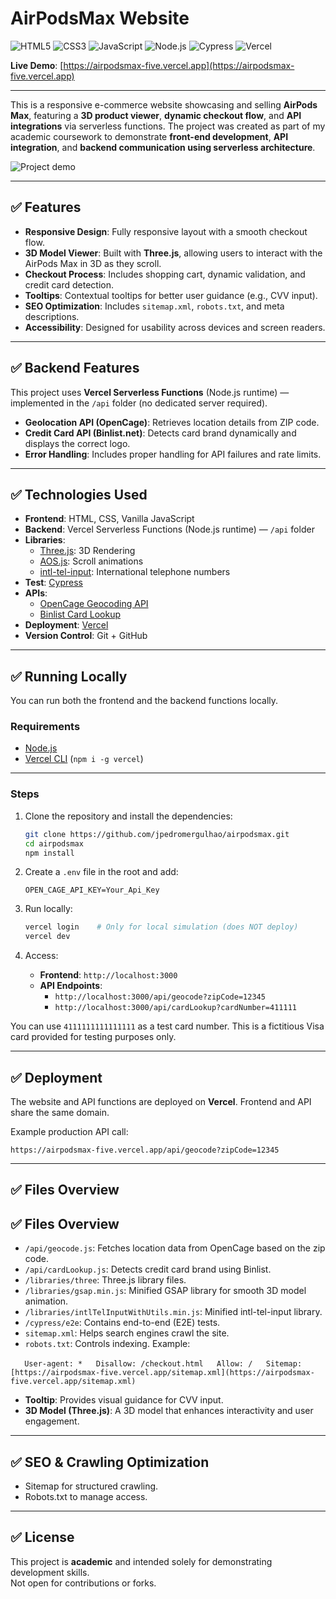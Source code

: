 # AirPodsMax Website

![HTML5](https://img.shields.io/badge/HTML5-E34F26?style=for-the-badge&logo=html5&logoColor=white) ![CSS3](https://img.shields.io/badge/CSS3-1572B6?style=for-the-badge&logo=css3&logoColor=white) ![JavaScript](https://img.shields.io/badge/JavaScript-F7DF1E?style=for-the-badge&logo=javascript&logoColor=black) ![Node.js](https://img.shields.io/badge/Node.js-339933?style=for-the-badge&logo=nodedotjs&logoColor=white) ![Cypress](https://img.shields.io/badge/Cypress-17202C?style=for-the-badge&logo=cypress&logoColor=white) ![Vercel](https://img.shields.io/badge/Vercel-000000?style=for-the-badge&logo=vercel&logoColor=white)  

**Live Demo**: [https://airpodsmax-five.vercel.app](https://airpodsmax-five.vercel.app)  

---

This is a responsive e-commerce website showcasing and selling **AirPods Max**, featuring a **3D product viewer**, **dynamic checkout flow**, and **API integrations** via serverless functions. The project was created as part of my academic coursework to demonstrate **front-end development**, **API integration**, and **backend communication using serverless architecture**.  

![Project demo](./img/demoGif.gif)  

---

## ✅ Features  

- **Responsive Design**: Fully responsive layout with a smooth checkout flow.  
- **3D Model Viewer**: Built with **Three.js**, allowing users to interact with the AirPods Max in 3D as they scroll.  
- **Checkout Process**: Includes shopping cart, dynamic validation, and credit card detection.  
- **Tooltips**: Contextual tooltips for better user guidance (e.g., CVV input).  
- **SEO Optimization**: Includes `sitemap.xml`, `robots.txt`, and meta descriptions.  
- **Accessibility**: Designed for usability across devices and screen readers.  

---

## ✅ Backend Features  

This project uses **Vercel Serverless Functions** (Node.js runtime) — implemented in the `/api` folder (no dedicated server required).  

- **Geolocation API (OpenCage)**: Retrieves location details from ZIP code.  
- **Credit Card API (Binlist.net)**: Detects card brand dynamically and displays the correct logo.  
- **Error Handling**: Includes proper handling for API failures and rate limits.  

---

## ✅ Technologies Used  

- **Frontend**: HTML, CSS, Vanilla JavaScript  
- **Backend**: Vercel Serverless Functions (Node.js runtime) — `/api` folder  
- **Libraries**:
   - [Three.js](https://threejs.org/): 3D Rendering
   - [AOS.js](https://michalsnik.github.io/aos/): Scroll animations
   - [intl-tel-input](https://intl-tel-input.com/): International telephone numbers
- **Test**: [Cypress](https://www.cypress.io/)
- **APIs**:  
  - [OpenCage Geocoding API](https://opencagedata.com/api)  
  - [Binlist Card Lookup](https://lookup.binlist.net/)  
- **Deployment**: [Vercel](https://vercel.com/)  
- **Version Control**: Git + GitHub  

---

## ✅ Running Locally  

You can run both the frontend and the backend functions locally.  

### Requirements  
- [Node.js](https://nodejs.org/)  
- [Vercel CLI](https://vercel.com/download) (`npm i -g vercel`)  

---

### Steps  
1. Clone the repository and install the dependencies:  
   ```bash
   git clone https://github.com/jpedromergulhao/airpodsmax.git
   cd airpodsmax
   npm install
   ```  

2. Create a `.env` file in the root and add:  
   ```
   OPEN_CAGE_API_KEY=Your_Api_Key
   ```  

3. Run locally:  
   ```bash
   vercel login    # Only for local simulation (does NOT deploy)
   vercel dev
   ```  

4. Access:  
   - **Frontend**: `http://localhost:3000`  
   - **API Endpoints**:  
     - `http://localhost:3000/api/geocode?zipCode=12345`  
     - `http://localhost:3000/api/cardLookup?cardNumber=411111`  

You can use `4111111111111111` as a test card number. This is a fictitious Visa card provided for testing purposes only.  

---

## ✅ Deployment  

The website and API functions are deployed on **Vercel**. Frontend and API share the same domain.  

Example production API call:  
```
https://airpodsmax-five.vercel.app/api/geocode?zipCode=12345
```  

---

## ✅ Files Overview  

## ✅ Files Overview

- `/api/geocode.js`: Fetches location data from OpenCage based on the zip code.
- `/api/cardLookup.js`: Detects credit card brand using Binlist.
- `/libraries/three`: Three.js library files.
- `/libraries/gsap.min.js`: Minified GSAP library for smooth 3D model animation.
- `/libraries/intlTelInputWithUtils.min.js`: Minified intl-tel-input library.
- `/cypress/e2e`: Contains end-to-end (E2E) tests.
- `sitemap.xml`: Helps search engines crawl the site.
- `robots.txt`: Controls indexing. Example:

  ```
  User-agent: *
  Disallow: /checkout.html
  Allow: /
  Sitemap: [https://airpodsmax-five.vercel.app/sitemap.xml](https://airpodsmax-five.vercel.app/sitemap.xml)
  ```

- **Tooltip**: Provides visual guidance for CVV input.
- **3D Model (Three.js)**: A 3D model that enhances interactivity and user engagement.

---

## ✅ SEO & Crawling Optimization  
- Sitemap for structured crawling.  
- Robots.txt to manage access.  

---

## ✅ License  
This project is **academic** and intended solely for demonstrating development skills.  
Not open for contributions or forks.  
